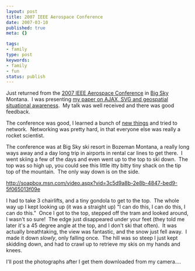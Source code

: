 ```yaml
---
layout: post
title: 2007 IEEE Aerospace Conference
date: 2007-03-10
published: true
meta: {}

tags:
- family
type: post
keywords:
- family
- fun
status: publish
---
```



Just returned from the [2007 IEEE Aerospace Conference](http://www.aeroconf.org/) in [Big Sky](http://www.bigskyresort.com/) Montana.  I was presenting [my paper on AJAX, SVG and geospatial situational awareness](http://blog.andyeick.com/2007/01/09/GeoBoosttrade+An+AJAX+Web+20+Collaborative+Geospatial+Visualization+Framework.aspx).  My talk was well received and there was good feedback.



The conference was good, I learned a bunch of [new things](http://www.aeroconf.org/2007_web/2007%20IEEE%20Aerospace%20Conference%20Papers%20with%20Presenter%20and%20Title.htm) and tried to network.  Networking was pretty hard, in that everyone else was really a rocket scientist.



The conference was at Big Sky ski resort in Bozeman Montana, a really long ways away and a day long trip in airports in rental car lines to get there.  I went skiing a few of the days and even went up to the top to ski down.  The top was so high up, you could see this little itty bitty tiny shack on the tip top of the mountain.  The only way down is on the side.



<http://soapbox.msn.com/video.aspx?vid=3c5d9a8b-2e8b-4847-bed9-5f065013f09e>



I had to take 3 chairlifts, and a tiny gondola to get to the top.  The whole way up I kept looking up (it was a straight up) "I can do this, I can do this, I can do this."  Once I got to the top, stepped off the tram and looked around, I wasn't so sure!  The edge just disappeared under your feet (they told me later it's a 45 degree angle at the top, and I don't ski that often).  It was actually breathtaking, the view was fantastic, and the snow just fell away.  I made it down _slowly_, only falling once.  The hill was so steep I just kept skidding down, and had to crawl up to retrieve my skis on my hands and knees.



I'll post the photographs after I get them downloaded from my camera....

